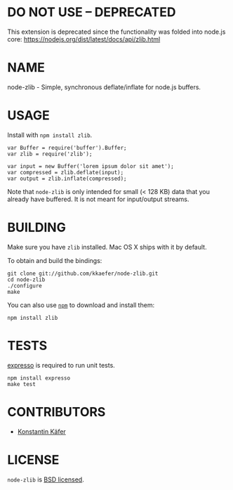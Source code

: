 # DO NOT USE – DEPRECATED

This extension is deprecated since the functionality was folded into node.js core: https://nodejs.org/dist/latest/docs/api/zlib.html

# NAME

node-zlib - Simple, synchronous deflate/inflate for node.js buffers.



# USAGE

Install with `npm install zlib`.

    var Buffer = require('buffer').Buffer;
    var zlib = require('zlib');
    
    var input = new Buffer('lorem ipsum dolor sit amet');
    var compressed = zlib.deflate(input);
    var output = zlib.inflate(compressed);

Note that `node-zlib` is only intended for small (< 128 KB) data that you already have buffered. It is not meant for input/output streams.

# BUILDING

Make sure you have `zlib` installed. Mac OS X ships with it by default.

To obtain and build the bindings:

    git clone git://github.com/kkaefer/node-zlib.git
    cd node-zlib
    ./configure
    make

You can also use [`npm`](https://github.com/isaacs/npm) to download and install them:

    npm install zlib



# TESTS

[expresso](https://github.com/visionmedia/expresso) is required to run unit tests.

    npm install expresso
    make test



# CONTRIBUTORS

* [Konstantin Käfer](https://github.com/kkaefer)



# LICENSE

`node-zlib` is [BSD licensed](https://github.com/kkaefer/node-zlib/raw/master/LICENSE).
